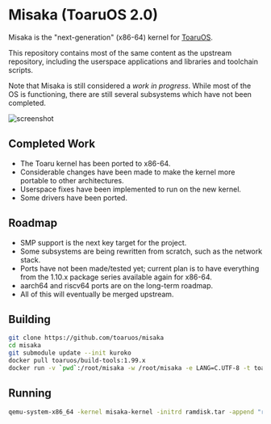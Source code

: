 # Misaka (ToaruOS 2.0)

Misaka is the "next-generation" (x86-64) kernel for [ToaruOS](https://github.com/klange/toaruos).

This repository contains most of the same content as the upstream repository, including the userspace applications and libraries and toolchain scripts.

Note that Misaka is still considered a _work in progress_. While most of the OS is functioning, there are still several subsystems which have not been completed.

![screenshot](https://klange.dev/s/Screenshot%20from%202021-05-07%2017-03-38.png)

## Completed Work

- The Toaru kernel has been ported to x86-64.
- Considerable changes have been made to make the kernel more portable to other architectures.
- Userspace fixes have been implemented to run on the new kernel.
- Some drivers have been ported.

## Roadmap

- SMP support is the next key target for the project.
- Some subsystems are being rewritten from scratch, such as the network stack.
- Ports have not been made/tested yet; current plan is to have everything from the 1.10.x package series available again for x86-64.
- aarch64 and riscv64 ports are on the long-term roadmap.
- All of this will eventually be merged upstream.

## Building

```bash
git clone https://github.com/toaruos/misaka
cd misaka
git submodule update --init kuroko
docker pull toaruos/build-tools:1.99.x
docker run -v `pwd`:/root/misaka -w /root/misaka -e LANG=C.UTF-8 -t toaruos/build-tools:1.99.x util/build-in-docker.sh
```

## Running

```bash
qemu-system-x86_64 -kernel misaka-kernel -initrd ramdisk.tar -append "root=/dev/ram0 start=live-session migrate" -enable-kvm -m 1G
```
